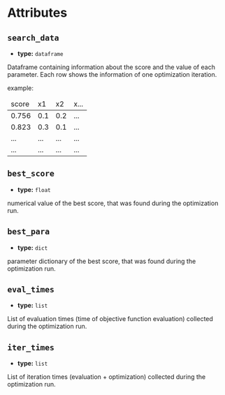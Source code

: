 # Attributes

## `search_data`

- **type:** `dataframe`

Dataframe containing information about the score and the value of each parameter. Each row shows the information of one optimization iteration.

example:

<table class="table">
    <thead class="table-head">
    <tr class="row">
        <td class="cell">score</td>
        <td class="cell">x1</td>
        <td class="cell">x2</td>
        <td class="cell">x...</td>
    </tr>
    </thead>
    <tbody class="table-body">
    <tr class="row">
        <td class="cell">0.756</td>
        <td class="cell">0.1</td>
        <td class="cell">0.2</td>
        <td class="cell">...</td>
    </tr>
    <tr class="row">
        <td class="cell">0.823</td>
        <td class="cell">0.3</td>
        <td class="cell">0.1</td>
        <td class="cell">...</td>
    </tr>
    <tr class="row">
        <td class="cell">...</td>
        <td class="cell">...</td>
        <td class="cell">...</td>
        <td class="cell">...</td>
    </tr>
    <tr class="row">
        <td class="cell">...</td>
        <td class="cell">...</td>
        <td class="cell">...</td>
        <td class="cell">...</td>
    </tr>
    </tbody>
</table>


## `best_score`

- **type:** `float`

numerical value of the best score, that was found during the optimization run.

## `best_para`

- **type:** `dict`

parameter dictionary of the best score, that was found during the optimization run.

## `eval_times`

- **type:** `list`

List of evaluation times (time of objective function evaluation) collected during the optimization run.

## `iter_times`

- **type:** `list`

List of iteration times (evaluation + optimization) collected during the optimization run.